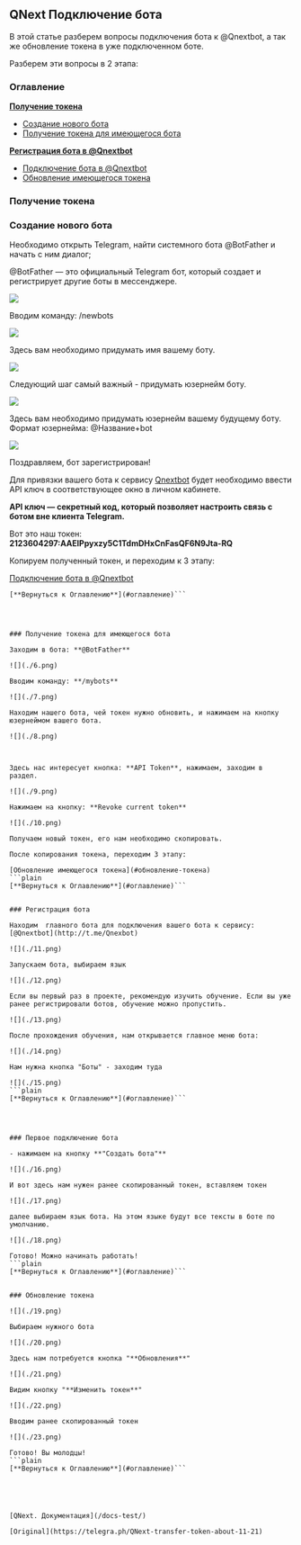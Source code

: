 ## QNext Подключение бота

В этой статье разберем вопросы подключения бота к @Qnextbot, а так же обновление токена в уже подключенном боте. 

Разберем эти вопросы в 2 этапа:
### Оглавление

[**Получение токена**](#получение-токена)
* [Создание нового бота](#создание-нового-бота)
* [Получение токена для имеющегося бота](#получение-токена-для-имеющегося-бота)

[**Регистрация бота в @Qnextbot**](#регистрация-бота)
* [Подключение бота в @Qnextbot](#первое-подключение-бота)
* [Обновление имеющегося токена](#обновление-токена)


### Получение токена
### Создание нового бота

Необходимо открыть Telegram, найти системного бота @BotFather и начать с ним диалог;

@BotFather — это официальный Telegram бот, который создает и регистрирует другие боты в мессенджере.


![](./1.png)

Вводим команду: /newbots

![](./2.png)

Здесь вам необходимо придумать имя вашему боту.

![](./3.png)

Следующий шаг самый важный - придумать юзернейм боту.

![](./4.png)

Здесь вам необходимо придумать юзернейм вашему будущему боту. Формат юзернейма: @Название+bot

![](./5.png)

Поздравляем, бот зарегистрирован! 

Для привязки вашего бота к сервису [Qnextbot](http://t.me/Qnextbot) будет необходимо ввести API ключ в соответствующее окно в личном кабинете.

**API ключ — секретный код, который позволяет настроить связь с ботом вне клиента Telegram.**

Вот это наш токен: **2123604297:AAElPpyxzy5C1TdmDHxCnFasQF6N9Jta-RQ**

Копируем полученный токен, и переходим к 3 этапу: 

[Подключение бота в @Qnextbot](#первое-подключение-бота)
```plain
[**Вернуться к Оглавлению**](#оглавление)```




### Получение токена для имеющегося бота

Заходим в бота: **@BotFather**

![](./6.png)

Вводим команду: **/mybots**

![](./7.png)

Находим нашего бота, чей токен нужно обновить, и нажимаем на кнопку юзернеймом вашего бота. 

![](./8.png)



Здесь нас интересует кнопка: **API Token**, нажимаем, заходим в раздел.

![](./9.png)

Нажимаем на кнопку: **Revoke current token**

![](./10.png)

Получаем новый токен, его нам необходимо скопировать. 

После копирования токена, переходим 3 этапу: 

[Обновление имеющегося токена](#обновление-токена)
```plain
[**Вернуться к Оглавлению**](#оглавление)```


### Регистрация бота

Находим  главного бота для подключения вашего бота к сервису: [@Qnextbot](http://t.me/Qnexbot)

![](./11.png)

Запускаем бота, выбираем язык

![](./12.png)

Если вы первый раз в проекте, рекомендую изучить обучение. Если вы уже ранее регистрировали ботов, обучение можно пропустить.

![](./13.png)

После прохождения обучения, нам открывается главное меню бота:

![](./14.png)

Нам нужна кнопка "Боты" - заходим туда

![](./15.png)
```plain
[**Вернуться к Оглавлению**](#оглавление)```




### Первое подключение бота

- нажимаем на кнопку **"Создать бота"**

![](./16.png)

И вот здесь нам нужен ранее скопированный токен, вставляем токен

![](./17.png)

далее выбираем язык бота. На этом языке будут все тексты в боте по умолчанию.

![](./18.png)

Готово! Можно начинать работать!
```plain
[**Вернуться к Оглавлению**](#оглавление)```


### Обновление токена

![](./19.png)

Выбираем нужного бота

![](./20.png)

Здесь нам потребуется кнопка "**Обновления**"

![](./21.png)

Видим кнопку "**Изменить токен**"

![](./22.png)

Вводим ранее скопированный токен

![](./23.png)

Готово! Вы молодцы!
```plain
[**Вернуться к Оглавлению**](#оглавление)```





[QNext. Документация](/docs-test/)
  
[Original](https://telegra.ph/QNext-transfer-token-about-11-21)